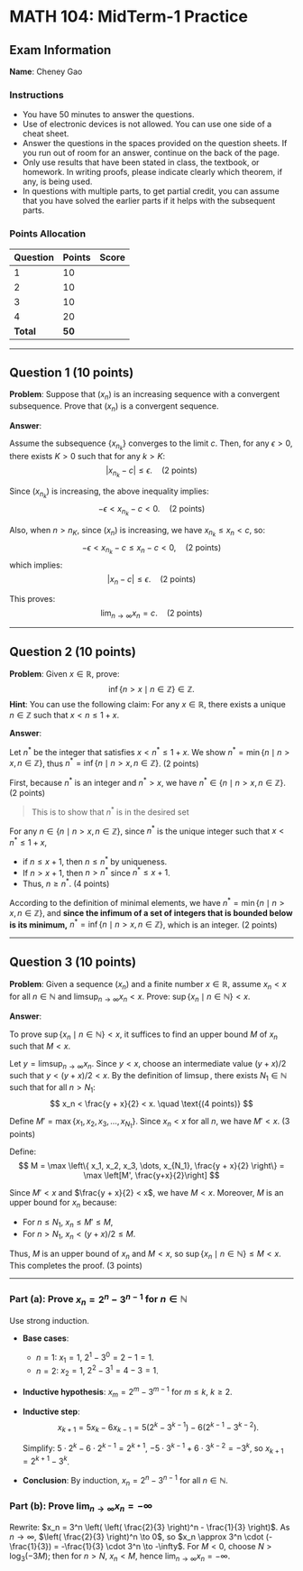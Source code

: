 # MATH 104: MidTerm-1 Practice

## Exam Information

**Name**:  Cheney Gao

### Instructions

- You have 50 minutes to answer the questions.
- Use of electronic devices is not allowed. You can use one side of a cheat sheet.
- Answer the questions in the spaces provided on the question sheets. If you run out of room for an answer, continue on the back of the page.
- Only use results that have been stated in class, the textbook, or homework. In writing proofs, please indicate clearly which theorem, if any, is being used.
- In questions with multiple parts, to get partial credit, you can assume that you have solved the earlier parts if it helps with the subsequent parts.

### Points Allocation

| Question | Points | Score |
|----------|--------|-------|
| 1        | 10     |       |
| 2        | 10     |       |
| 3        | 10     |       |
| 4        | 20     |       |
| **Total** | **50** |       |

---

## Question 1 (10 points)

**Problem**: Suppose that $(x_n)$ is an increasing sequence with a convergent subsequence. Prove that $(x_n)$ is a convergent sequence.

**Answer**:

Assume the subsequence $\{x_{n_k}\}$ converges to the limit $c$. Then, for any $\epsilon > 0$, there exists $K > 0$ such that for any $k > K$:
$$
|x_{n_k} - c| \leq \epsilon. \quad \text{(2 points)}
$$

Since $(x_{n_k})$ is increasing, the above inequality implies:
$$
-\epsilon < x_{n_k} - c < 0. \quad \text{(2 points)}
$$

Also, when $n > n_K$, since $(x_n)$ is increasing, we have $x_{n_k} \leq x_n < c$, so:
$$
-\epsilon < x_{n_k} - c \leq x_n - c < 0, \quad \text{(2 points)}
$$
which implies:
$$
|x_n - c| \leq \epsilon. \quad \text{(2 points)}
$$

This proves:
$$
\lim_{n \to \infty} x_n = c. \quad \text{(2 points)}
$$

---

## Question 2 (10 points)

**Problem**: Given $x \in \mathbb{R}$, prove:
$$
\inf \{ n > x \mid n \in \mathbb{Z} \} \in \mathbb{Z}.
$$
**Hint**: You can use the following claim: For any $x \in \mathbb{R}$, there exists a unique $n \in \mathbb{Z}$ such that $x < n \leq 1 + x$.

**Answer**:

Let $n^*$ be the integer that satisfies $x < n^* \leq 1 + x$. We show $n^* = \min \{ n \mid n > x, n \in \mathbb{Z} \}$, thus $n^* = \inf \{ n \mid n > x, n \in \mathbb{Z} \}$. (2 points)

First, because $n^*$ is an integer and $n^* > x$, we have $n^* \in \{ n \mid n > x, n \in \mathbb{Z} \}$. (2 points)
> This is to show that $n^*$ is in the desired set

For any $n \in \{ n \mid n > x, n \in \mathbb{Z} \}$, since $n^*$ is the unique integer such that $x < n^* \leq 1 + x$, 
- if $n \leq x + 1$, then $n \leq n^*$ by uniqueness. 
- If $n > x + 1$, then $n > n^*$ since $n^* \leq x + 1$. 
- Thus, $n \geq n^*$. (4 points)

According to the definition of minimal elements, we have $n^* = \min \{ n \mid n > x, n \in \mathbb{Z} \}$, and **since the infimum of a set of integers that is bounded below is its minimum,** $n^* = \inf \{ n \mid n > x, n \in \mathbb{Z} \}$, which is an integer. (2 points)

---

## Question 3 (10 points)

**Problem**: Given a sequence $(x_n)$ and a finite number $x \in \mathbb{R}$, assume $x_n < x$ for all $n \in \mathbb{N}$ and $\limsup_{n \to \infty} x_n < x$. Prove: $\sup \{ x_n \mid n \in \mathbb{N} \} < x$.

**Answer**:

To prove $\sup \{ x_n \mid n \in \mathbb{N} \} < x$, it suffices to find an upper bound $M$ of $x_n$ such that $M < x$.

Let $y = \limsup_{n \to \infty} x_n$. Since $y < x$, choose an intermediate value $(y + x)/2$ such that $y < (y + x)/2 < x$. By the definition of $\limsup$, there exists $N_1 \in \mathbb{N}$ such that for all $n > N_1$:
$$
x_n < \frac{y + x}{2} < x. \quad \text{(4 points)}
$$

Define $M' = \max \{ x_1, x_2, x_3, \dots, x_{N_1} \}$. Since $x_n < x$ for all $n$, we have $M' < x$. (3 points)

Define:
$$
M = \max \left\{ x_1, x_2, x_3, \dots, x_{N_1}, \frac{y + x}{2} \right\} = \max \left[M', \frac{y+x}{2}\right]      
$$

Since $M' < x$ and $\frac{y + x}{2} < x$, we have $M < x$. Moreover, $M$ is an upper bound for $x_n$ because:
- For $n \leq N_1$, $x_n \leq M' \leq M$,
- For $n > N_1$, $x_n < (y + x)/2 \leq M$.

Thus, $M$ is an upper bound of $x_n$ and $M < x$, so $\sup \{ x_n \mid n \in \mathbb{N} \} \leq M < x$. This completes the proof. (3 points)

---
### **Part (a): Prove $x_n = 2^n - 3^{n-1}$ for $n \in \mathbb{N}$**

Use strong induction.  
- **Base cases**:  
  - $n = 1$: $x_1 = 1$, $2^1 - 3^{0} = 2 - 1 = 1$.  
  - $n = 2$: $x_2 = 1$, $2^2 - 3^{1} = 4 - 3 = 1$.  
- **Inductive hypothesis**: $x_m = 2^m - 3^{m-1}$ for $m \leq k$, $k \geq 2$.  
- **Inductive step**:  
  $$x_{k+1} = 5 x_k - 6 x_{k-1} = 5 (2^k - 3^{k-1}) - 6 (2^{k-1} - 3^{k-2}).$$

  Simplify: $5 \cdot 2^k - 6 \cdot 2^{k-1} = 2^{k+1}$, $-5 \cdot 3^{k-1} + 6 \cdot 3^{k-2} = -3^k$, so $x_{k+1} = 2^{k+1} - 3^k$.  
- **Conclusion**: By induction, $x_n = 2^n - 3^{n-1}$ for all $n \in \mathbb{N}$.

### **Part (b): Prove $\lim_{n \to \infty} x_n = -\infty$**

Rewrite: $x_n = 3^n \left( \left( \frac{2}{3} \right)^n - \frac{1}{3} \right)$. As $n \to \infty$, $\left( \frac{2}{3} \right)^n \to 0$, so $x_n \approx 3^n \cdot (-\frac{1}{3}) = -\frac{1}{3} \cdot 3^n \to -\infty$. For $M < 0$, choose $N > \log_3 (-3M)$; then for $n > N$, $x_n < M$, hence $\lim_{n \to \infty} x_n = -\infty$.